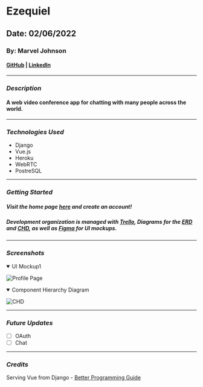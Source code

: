 # Ezequiel

## Date: 02/06/2022

### By: Marvel Johnson

#### [GitHub](https://github.com/MarvJohnson) | [LinkedIn](https://www.linkedin.com/in/marvel-johnson/)
***

### ***Description***
#### A web video conference app for chatting with many people across the world.
***

### ***Technologies Used***
* Django
* Vue.js
* Heroku
* WebRTC
* PostreSQL
***

### ***Getting Started***
##### Visit the home page [here](https://github.com/MarvJohnson/Ezequiel) and create an account!
##### Development organization is managed with [Trello](https://trello.com/b/JyzQBSre/ezequiel), Diagrams for the [ERD](https://app.diagrams.net/?libs=general;er#LEzequiel%20ERD) and [CHD](https://app.diagrams.net/#LEzequiel%20CHD), as well as [Figma](https://www.figma.com/file/tFHXGxJwfOiKhEpyRQhxRX/Ezequiel?node-id=0%3A1) for UI mockups.
***

### ***Screenshots***
<details open>
  <summary>UI Mockup1</summary>

  ![Profile Page](https://trello.com/1/cards/61fd9304b9423983227111ca/attachments/6200f1148a400e6e1e33197b/previews/6200f1158a400e6e1e331988/download/Profile_SS.JPG.jpg)
</details>

<details open>
  <summary>Component Hierarchy Diagram</summary>

  ![CHD](https://trello.com/1/cards/61fd930e139a376ac6024e69/attachments/6200f3e384aba18f8a38ddc4/previews/6200f3e384aba18f8a38dde4/download/Ezequiel_CHD.drawio.png)
</details>

***

### ***Future Updates***
- [ ] OAuth
- [ ] Chat
***

### ***Credits***
Serving Vue from Django - [Better Programming Guide](https://betterprogramming.pub/vue-django-using-vue-files-and-the-vue-cli-d6dd8c9145eb)
